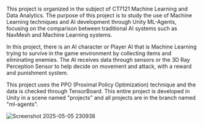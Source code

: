 This project is organized in the subject of CT7121 Machine Learning and Data Analytics. The purpose of this project is to study the use of Machine Learning techniques and AI development through Unity ML-Agents, focusing on the comparison between traditional AI systems such as NavMesh and Machine Learning systems.

In this project, there is an AI character or Player AI that is Machine Learning trying to survive in the game environment by collecting items and eliminating enemies. The AI ​​receives data through sensors or the 3D Ray Perception Sensor to help decide on movement and attack, with a reward and punishment system.

This project uses the PPO (Proximal Policy Optimization) technique and the data is checked through TensorBoard. This entire project is developed in Unity in a scene named "projects" and all projects are in the branch named "ml-agents".


![Screenshot 2025-05-05 230938](https://github.com/user-attachments/assets/09c0eaad-5d50-48c9-b36c-f4bacd399034)
